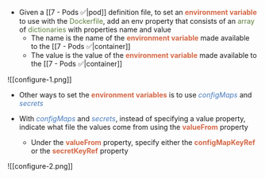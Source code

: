 - Given a [[7 - Pods ✅|pod]] definition file, to set an <b><span style="color:#d46644">environment variable</span></b> to use with the <span style="color:#5c7e3e">Dockerfile</span>, add an env property that consists of an <span style="color:#5c7e3e">array</span> of <span style="color:#5c7e3e">dictionaries</span> with properties name and value
	- The name is the name of the <b><span style="color:#d46644">environment variable</span></b> made available to the [[7 - Pods ✅|container]]
	- The value is the value of the <b><span style="color:#d46644">environment variable</span></b> made available to the [[7 - Pods ✅|container]]

![[configure-1.png]]

- Other ways to set the <b><span style="color:#d46644">environment variables</span></b> is to use <i><span style="color:#477bbe">configMaps</span></i> and <i><span style="color:#477bbe">secrets</span></i>

- With <i><span style="color:#477bbe">configMaps</span></i> and <i><span style="color:#477bbe">secrets</span></i>, instead of specifying a value property, indicate what file the values come from using the <b><span style="color:#d46644">valueFrom</span></b> property
	- Under the <b><span style="color:#d46644">valueFrom</span></b> property, specify either the <b><span style="color:#d46644">configMapKeyRef</span></b> or the <b><span style="color:#d46644">secretKeyRef</span></b> property

![[configure-2.png]]